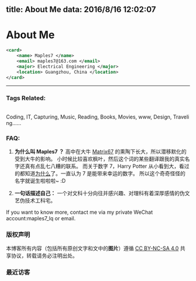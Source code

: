 title: About Me
data: 2016/8/16 12:02:07
---

# About Me

```xml
<card>
    <name> Maples7 </name>
    <email> maples7@163.com </email>
    <major> Electrical Engineering </major>
    <location> Guangzhou, China </location>
</card>
```
---

### Tags Related:
    Coding, IT, Capturing, Music, Reading, Books, Movies, www, Design, Traveling……


### FAQ:

1. **为什么叫 Maples7 ？**
高中在大牛 [Matrix67](http://www.matrix67.com/) 的熏陶下长大，所以潜移默化的受到大牛的影响。
小时候比较喜欢枫叶，然后这个词的某些翻译跟我的真实名字还真有点乱七八糟的联系。
而关于数字 7，Harry Potter 从小看到大，看过的都知道[为什么](https://www.zhihu.com/question/24214658/answer/27129567)了。一直认为 7 是能带来幸运的数字。
所以这个奇奇怪怪的名字就诞生啦啦啦~ :D

2. **一句话描述自己：**
一个对文科十分向往并感兴趣、对理科有着深厚感情的伪文艺伪技术工科宅。

If you want to know more, contact me via my private WeChat account:maples7_lq or email.

### 版权声明

本博客所有内容（包括所有原创文字和文中的**图片**）遵循 [CC BY-NC-SA 4.0](https://creativecommons.org/licenses/by-nc-sa/4.0/) 共享协议，转载请务必注明出处。

### 最近访客
<div class="ds-recent-visitors" data-num-items="28" data-avatar-size="42" id="ds-recent-visitors"></div>

